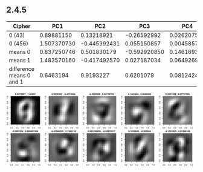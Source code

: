 ## 2.4.5

|Cipher|PC1|         PC2|         PC3|         PC4|         PC5|         PC6|         PC7|         PC8 |PC9    |    PC10 |
|---|---|---|---|---|---|---|---|---|---|---|
|0 (43)|0.89881150 | 0.13218921| -0.26592992 | 0.02620752 | 0.32310330 | 0.35373291 | 0.06616662 |-0.31915394  |0.35917030| -0.36144824 |
|0 (456)| 1.507370730 |-0.445392431 | 0.055150857  |0.004585787 | 0.064170593|  0.125690786 | 0.028805782 | 0.065597007 |-0.184172389| -0.039411853 |
|means 0|0.837250746 | 0.501830179 |-0.592920850 | 0.146169384 | 0.353745919 | 0.299751384 |-0.032862295| 0.001292605 | 0.193598886| -0.135182851|
|means 1|1.483570160| -0.417492570 | 0.027187034 | 0.064926902 | 0.077275045 | 0.009401388 | 0.138311762 |-0.029752175| -0.202008017 | 0.012961091|
|difference means 0 and 1|0.6463194| 0.9193227| 0.6201079| 0.08124248| 0.2764709| 0.29035| 0.1711741| 0.03104478| 0.3956069| 0.1481439|

![discussion](./discuss_mean_pattern.png)
